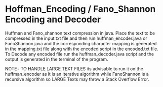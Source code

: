 # Hoffman_Encoding / Fano_Shannon Encoding and Decoder
Huffman and Fano_shannon text compression in java. Place the text to be compressed in the input.txt file and then run huffman_encoder.java or FanoShannon.java and the corresponding character mapping is generated in the mapping.txt file along with the encoded script in the encoded.txt file. 
To Decode any encoded file run the huffman_decoder.java script and the output is generated in the terminal of the program.

NOTE : TO HANDLE LARGE TEXT FILES its advisable to run it on the huffman_encoder as it is an iterative algorithm while FanoShannon is a recursive algorithm so LARGE Texts may throw a Stack Overflow Error. 
